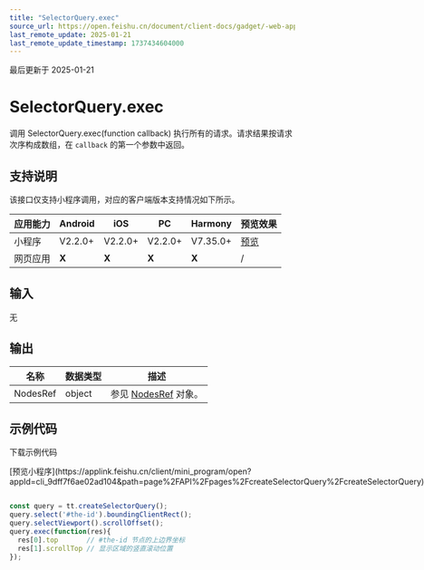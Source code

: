 ```yaml
---
title: "SelectorQuery.exec"
source_url: https://open.feishu.cn/document/client-docs/gadget/-web-app-api/ttml/selectorquery/exec
last_remote_update: 2025-01-21
last_remote_update_timestamp: 1737434604000
---
```

最后更新于 2025-01-21

# SelectorQuery.exec

调用 SelectorQuery.exec(function callback) 执行所有的请求。请求结果按请求次序构成数组，在 `callback` 的第一个参数中返回。

## 支持说明

该接口仅支持小程序调用，对应的客户端版本支持情况如下所示。

应用能力 | Android | iOS | PC | Harmony | 预览效果
--- | --- | --- | --- | --- | ---
小程序 | V2.2.0+ | V2.2.0+ | V2.2.0+ | V7.35.0+ | [预览](https://applink.feishu.cn/client/mini_program/open?appId=cli_9dff7f6ae02ad104&path=page%2FAPI%2Fpages%2FcreateSelectorQuery%2FcreateSelectorQuery)
网页应用 | **X** | **X** | **X** | **X** | /

## 输入
无

## 输出

名称 | 数据类型 | 描述
--- | --- | ---
NodesRef | object | 参见 [NodesRef](https://open.feishu.cn/document/uYjL24iN/uUjN24SN2YjL1YjN/nodesref/boundingclientrect) 对象。

## 示例代码

<md-download-code href="https://open.feishu.cn/document/uYjL24iN/uYDM04iNwQjL2ADN" mobileDisplay="none">下载示例代码</md-download-code>

<div style="display: flex">
          [预览小程序](https://applink.feishu.cn/client/mini_program/open?appId=cli_9dff7f6ae02ad104&path=page%2FAPI%2Fpages%2FcreateSelectorQuery%2FcreateSelectorQuery)

</div> 

```js

const query = tt.createSelectorQuery();
query.select('#the-id').boundingClientRect();
query.selectViewport().scrollOffset();
query.exec(function(res){
  res[0].top       // #the-id 节点的上边界坐标
  res[1].scrollTop // 显示区域的竖直滚动位置
});
```
